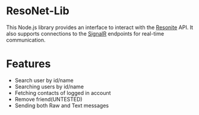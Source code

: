 # ResoNet-Lib
This Node.js library provides an interface to interact with the [Resonite](https://resonite.com) API. It also supports connections to the [SignalR](https://dotnet.microsoft.com/en-us/apps/aspnet/signalr) endpoints for real-time communication.

# Features
- Search user by id/name
- Searching users by id/name
- Fetching contacts of logged in account
- Remove friend(UNTESTED)
- Sending both Raw and Text messages
